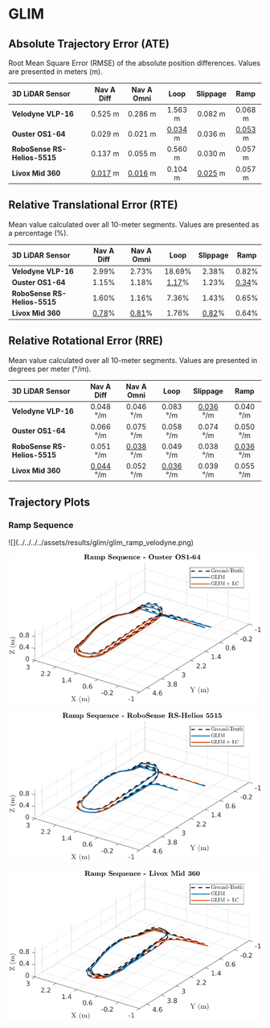 # GLIM

## Absolute Trajectory Error (ATE)

Root Mean Square Error (RMSE) of the absolute position differences. Values are presented in meters (m).

| 3D LiDAR Sensor              | Nav A Diff     | Nav A Omni     | Loop           | Slippage       | Ramp           |
| :--------------------------- | :------------: | :------------: | :------------: | :------------: | :------------: |
| **Velodyne VLP-16**          | 0.525 m        | 0.286 m        | 1.563 m        | 0.082 m        | 0.068 m        |
| **Ouster OS1-64**            | 0.029 m        | 0.021 m        | <u>0.034</u> m | 0.036 m        | <u>0.053</u> m |
| **RoboSense RS-Helios-5515** | 0.137 m        | 0.055 m        | 0.560 m        | 0.030 m        | 0.057 m        |
| **Livox Mid 360**            | <u>0.017</u> m | <u>0.016</u> m | 0.104 m        | <u>0.025</u> m | 0.057 m        |

## Relative Translational Error (RTE)

Mean value calculated over all 10-meter segments. Values are presented as a percentage (%).

| 3D LiDAR Sensor              | Nav A Diff   | Nav A Omni   | Loop         | Slippage     | Ramp         |
| :--------------------------- | :----------: | :----------: | :----------: | :----------: | :----------: |
| **Velodyne VLP-16**          | 2.99%        | 2.73%        | 18.69%       | 2.38%        | 0.82%        |
| **Ouster OS1-64**            | 1.15%        | 1.18%        | <u>1.17</u>% | 1.23%        | <u>0.34</u>% |
| **RoboSense RS-Helios-5515** | 1.60%        | 1.16%        | 7.36%        | 1.43%        | 0.65%        |
| **Livox Mid 360**            | <u>0.78</u>% | <u>0.81</u>% | 1.76%        | <u>0.82</u>% | 0.64%        |

## Relative Rotational Error (RRE)

Mean value calculated over all 10-meter segments. Values are presented in degrees per meter (°/m).

| 3D LiDAR Sensor              | Nav A Diff       | Nav A Omni       | Loop             | Slippage         | Ramp             |
| :--------------------------- | :--------------: | :--------------: | :--------------: | :--------------: | :--------------: |
| **Velodyne VLP-16**          | 0.048 °/m        | 0.046 °/m        | 0.083 °/m        | <u>0.036</u> °/m | 0.040 °/m        |
| **Ouster OS1-64**            | 0.066 °/m        | 0.075 °/m        | 0.058 °/m        | 0.074 °/m        | 0.050 °/m        |
| **RoboSense RS-Helios-5515** | 0.051 °/m        | <u>0.038</u> °/m | 0.049 °/m        | 0.038 °/m        | <u>0.036</u> °/m |
| **Livox Mid 360**            | <u>0.044</u> °/m | 0.052 °/m        | <u>0.036</u> °/m | 0.039 °/m        | 0.055 °/m        |

## Trajectory Plots

### Ramp Sequence 
<div class="grid" markdown>
![](../../../../assets/results/glim/glim_ramp_velodyne.png)

![](../../../../assets/results/glim/glim_ramp_ouster.png)

![](../../../../assets/results/glim/glim_ramp_robosense.png)

![](../../../../assets/results/glim/glim_ramp_livox.png)
</div>